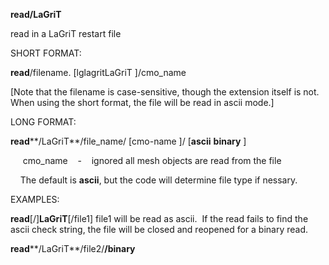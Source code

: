 **read/LaGriT**

read in a LaGriT restart file

SHORT FORMAT:

**read**/filename.
[lglagritLaGriT
]/cmo\_name



[Note that the filename is case-sensitive, though the extension
itself is not. When using the short format, the file will be read in
ascii mode.]

LONG FORMAT:

**read****/LaGriT**/file\_name/
[cmo-name
]/
[**ascii**
**binary**
]

     cmo\_name    -    ignored all mesh objects are read from the
file

    The default is **ascii**, but the code will determine file type
if nessary.

EXAMPLES:

**read**[/]**LaGriT**[/file1]
file1 will be read as ascii.  If the read fails to find the ascii
check string, the file will be closed and reopened for a binary
read.

**read****/LaGriT**/file2/**/binary**
